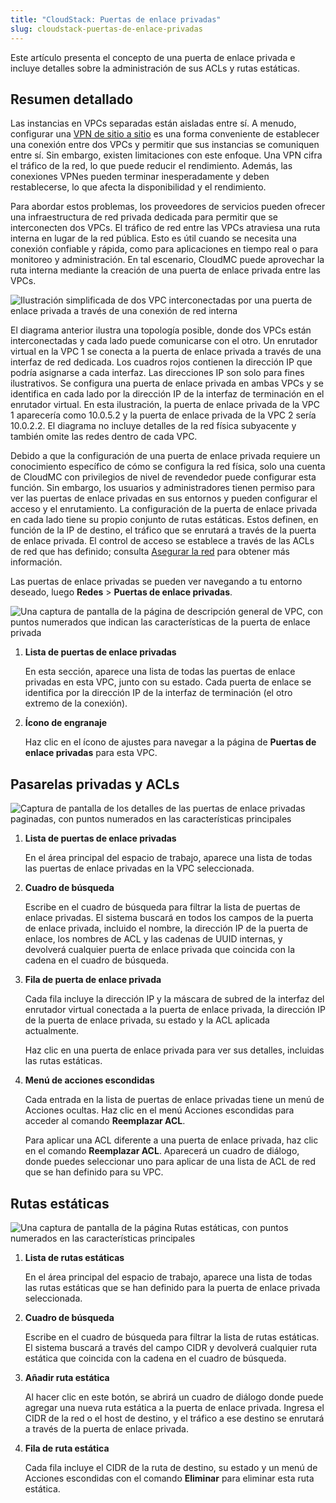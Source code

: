 ```yaml
---
title: "CloudStack: Puertas de enlace privadas"
slug: cloudstack-puertas-de-enlace-privadas
---
```



Este artículo presenta el concepto de una puerta de enlace privada e incluye detalles sobre la administración de sus ACLs y rutas estáticas.

## Resumen detallado

Las instancias en VPCs separadas están aisladas entre sí. A menudo, configurar una [VPN de sitio a sitio](cloudstack-create-site-to-site-vpn-on-vpc.md) es una forma conveniente de establecer una conexión entre dos VPCs y permitir que sus instancias se comuniquen entre sí. Sin embargo, existen limitaciones con este enfoque. Una VPN cifra el tráfico de la red, lo que puede reducir el rendimiento. Además, las conexiones VPNes pueden terminar inesperadamente y deben restablecerse, lo que afecta la disponibilidad y el rendimiento.

Para abordar estos problemas, los proveedores de servicios pueden ofrecer una infraestructura de red privada dedicada para permitir que se interconecten dos VPCs. El tráfico de red entre las VPCs atraviesa una ruta interna en lugar de la red pública. Esto es útil cuando se necesita una conexión confiable y rápida, como para aplicaciones en tiempo real o para monitoreo y administración. En tal escenario, CloudMC puede aprovechar la ruta interna mediante la creación de una puerta de enlace privada entre las VPCs.

![Ilustración simplificada de dos VPC interconectadas por una puerta de enlace privada a través de una conexión de red interna](/assets/private-gateways-diagram-es.jpg)

El diagrama anterior ilustra una topología posible, donde dos VPCs están interconectadas y cada lado puede comunicarse con el otro. Un enrutador virtual en la VPC 1 se conecta a la puerta de enlace privada a través de una interfaz de red dedicada. Los cuadros rojos contienen la dirección IP que podría asignarse a cada interfaz. Las direcciones IP son solo para fines ilustrativos. Se configura una puerta de enlace privada en ambas VPCs y se identifica en cada lado por la dirección IP de la interfaz de terminación en el enrutador virtual. En esta ilustración, la puerta de enlace privada de la VPC 1 aparecería como 10.0.5.2 y la puerta de enlace privada de la VPC 2 sería 10.0.2.2. El diagrama no incluye detalles de la red física subyacente y también omite las redes dentro de cada VPC.

Debido a que la configuración de una puerta de enlace privada requiere un conocimiento específico de cómo se configura la red física, solo una cuenta de CloudMC con privilegios de nivel de revendedor puede configurar esta función. Sin embargo, los usuarios y administradores tienen permiso para ver las puertas de enlace privadas en sus entornos y pueden configurar el acceso y el enrutamiento. La configuración de la puerta de enlace privada en cada lado tiene su propio conjunto de rutas estáticas. Estos definen, en función de la IP de destino, el tráfico que se enrutará a través de la puerta de enlace privada. El control de acceso se establece a través de las ACLs de red que has definido; consulta [Asegurar la red](securing-your-network.md) para obtener más información.

Las puertas de enlace privadas se pueden ver navegando a tu entorno deseado, luego **Redes** \> **Puertas de enlace privadas**.

![Una captura de pantalla de la página de descripción general de VPC, con puntos numerados que indican las características de la puerta de enlace privada](/assets/private-gateways-vpc-en.png)

1. **Lista de puertas de enlace privadas**

     En esta sección, aparece una lista de todas las puertas de enlace privadas en esta VPC, junto con su estado. Cada puerta de enlace se identifica por la dirección IP de la interfaz de terminación \(el otro extremo de la conexión\).

2. **Ícono de engranaje**

     Haz clic en el ícono de ajustes para navegar a la página de **Puertas de enlace privadas** para esta VPC.


## Pasarelas privadas y ACLs

![Captura de pantalla de los detalles de las puertas de enlace privadas paginadas, con puntos numerados en las características principales](/assets/private-gateways-list-en.png)

1. **Lista de puertas de enlace privadas**

     En el área principal del espacio de trabajo, aparece una lista de todas las puertas de enlace privadas en la VPC seleccionada.

2. **Cuadro de búsqueda**

     Escribe en el cuadro de búsqueda para filtrar la lista de puertas de enlace privadas. El sistema buscará en todos los campos de la puerta de enlace privada, incluido el nombre, la dirección IP de la puerta de enlace, los nombres de ACL y las cadenas de UUID internas, y devolverá cualquier puerta de enlace privada que coincida con la cadena en el cuadro de búsqueda.

3. **Fila de puerta de enlace privada**

     Cada fila incluye la dirección IP y la máscara de subred de la interfaz del enrutador virtual conectada a la puerta de enlace privada, la dirección IP de la puerta de enlace privada, su estado y la ACL aplicada actualmente.

     Haz clic en una puerta de enlace privada para ver sus detalles, incluidas las rutas estáticas.

4. **Menú de acciones escondidas**

     Cada entrada en la lista de puertas de enlace privadas tiene un menú de Acciones ocultas. Haz clic en el menú Acciones escondidas para acceder al comando **Reemplazar ACL**.

     Para aplicar una ACL diferente a una puerta de enlace privada, haz clic en el comando **Reemplazar ACL**. Aparecerá un cuadro de diálogo, donde puedes seleccionar uno para aplicar de una lista de ACL de red que se han definido para su VPC.


## Rutas estáticas

![Una captura de pantalla de la página Rutas estáticas, con puntos numerados en las características principales](/assets/private-gateways-static-routes-en.png)

1. **Lista de rutas estáticas**

     En el área principal del espacio de trabajo, aparece una lista de todas las rutas estáticas que se han definido para la puerta de enlace privada seleccionada.

2. **Cuadro de búsqueda**

     Escribe en el cuadro de búsqueda para filtrar la lista de rutas estáticas. El sistema buscará a través del campo CIDR y devolverá cualquier ruta estática que coincida con la cadena en el cuadro de búsqueda.

3. **Añadir ruta estática**

     Al hacer clic en este botón, se abrirá un cuadro de diálogo donde puede agregar una nueva ruta estática a la puerta de enlace privada. Ingresa el CIDR de la red o el host de destino, y el tráfico a ese destino se enrutará a través de la puerta de enlace privada.

4. **Fila de ruta estática**

     Cada fila incluye el CIDR de la ruta de destino, su estado y un menú de Acciones escondidas con el comando **Eliminar** para eliminar esta ruta estática.


